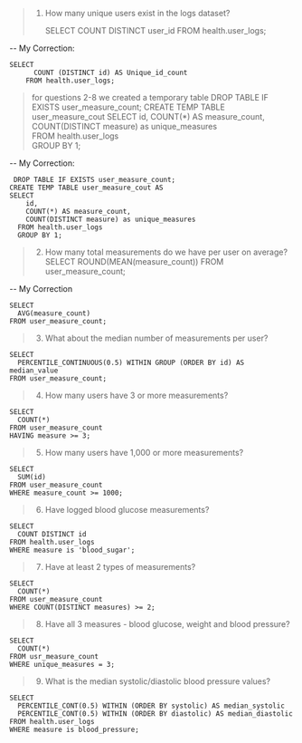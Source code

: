 ﻿> 1. How many unique users exist in the logs dataset?
> 
>     SELECT
>       COUNT DISTINCT user_id
>     FROM health.user_logs;
    
-- My Correction:

    SELECT
          COUNT (DISTINCT id) AS Unique_id_count
        FROM health.user_logs;


> for questions 2-8 we created a temporary table DROP TABLE IF EXISTS
> user_measure_count; CREATE TEMP TABLE user_measure_cout SELECT
>     id,
>     COUNT(*) AS measure_count,
>     COUNT(DISTINCT measure) as unique_measures   
>     FROM health.user_logs   
>  GROUP BY 1;


  -- My Correction:

     DROP TABLE IF EXISTS user_measure_count;
    CREATE TEMP TABLE user_measure_cout AS
    SELECT
        id,
        COUNT(*) AS measure_count,
        COUNT(DISTINCT measure) as unique_measures
      FROM health.user_logs
      GROUP BY 1;

> 2. How many total measurements do we have per user on average? SELECT   ROUND(MEAN(measure_count)) FROM user_measure_count;

-- My Correction

    SELECT
      AVG(measure_count)
    FROM user_measure_count;


> 3. What about the median number of measurements per user?

    SELECT
      PERCENTILE_CONTINUOUS(0.5) WITHIN GROUP (ORDER BY id) AS median_value
    FROM user_measure_count;

>4. How many users have 3 or more measurements?

    SELECT
      COUNT(*)
    FROM user_measure_count
    HAVING measure >= 3;

>5. How many users have 1,000 or more measurements?

    SELECT
      SUM(id)
    FROM user_measure_count
    WHERE measure_count >= 1000;

>6. Have logged blood glucose measurements?

    SELECT
      COUNT DISTINCT id
    FROM health.user_logs
    WHERE measure is 'blood_sugar';

>7. Have at least 2 types of measurements?

    SELECT
      COUNT(*)
    FROM user_measure_count
    WHERE COUNT(DISTINCT measures) >= 2;

>8. Have all 3 measures - blood glucose, weight and blood pressure?

    SELECT
      COUNT(*)
    FROM usr_measure_count
    WHERE unique_measures = 3;

> 9.  What is the median systolic/diastolic blood pressure values?

    SELECT
      PERCENTILE_CONT(0.5) WITHIN (ORDER BY systolic) AS median_systolic
      PERCENTILE_CONT(0.5) WITHIN (ORDER BY diastolic) AS median_diastolic
    FROM health.user_logs
    WHERE measure is blood_pressure;





